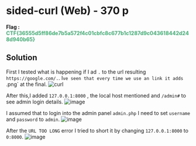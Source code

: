 # sided-curl (Web) - 370 p 
**Flag : <span style="color:rgb(60, 179, 113)">CTF{36555d5ff86de7b5a572f4c01cbfc8c677b1c1287d9c043618442d248d940b65}</span>**
## Solution

First I tested what is happening if I ad `.` to the url resulting `https://google.com/.`. I`ve seen that every time we use an link it adds `.png` at the final.
![curl](https://github.com/Inf3n0s/CTF-Writeups/assets/75357316/8415011c-40c8-4fa4-9972-6372594584c7)

After this,I added `127.0.0.1:8000` , the local host mentioned and `/admin#` to see admin login details.
![image](https://github.com/Inf3n0s/CTF-Writeups/assets/75357316/077e6c3c-0993-4053-a22f-ffbabf4e8002)


I assumed that to login into the admin panel `admin.php` I need to set `username` and `password` to `admin`.
![image](https://github.com/Inf3n0s/CTF-Writeups/assets/75357316/54afff1e-1a2b-4d52-9aa8-66e2de95b8f8)

After the `URL TOO LONG` error I tried to short it by changing `127.0.0.1:8000` to `0:8000`.
![image](https://github.com/Inf3n0s/CTF-Writeups/assets/75357316/f2d27706-2b9e-42cb-9ad8-5d68516b010f)